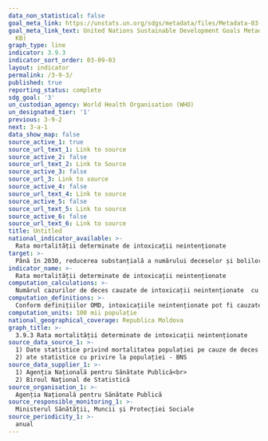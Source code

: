 ```yaml
---
data_non_statistical: false
goal_meta_link: https://unstats.un.org/sdgs/metadata/files/Metadata-03-09-03.pdf
goal_meta_link_text: United Nations Sustainable Development Goals Metadata (PDF 213
  KB)
graph_type: line
indicator: 3.9.3
indicator_sort_order: 03-09-03
layout: indicator
permalink: /3-9-3/
published: true
reporting_status: complete
sdg_goal: '3'
un_custodian_agency: World Health Organisation (WHO)
un_designated_tier: '1'
previous: 3-9-2
next: 3-a-1
data_show_map: false
source_active_1: true
source_url_text_1: Link to source
source_active_2: false
source_url_text_2: Link to Source
source_active_3: false
source_url_3: Link to source
source_active_4: false
source_url_text_4: Link to source
source_active_5: false
source_url_text_5: Link to source
source_active_6: false
source_url_text_6: Link to source
title: Untitled
national_indicator_available: >-
  Rata mortalității determinate de intoxicații neintenționate
target: >-
  Până în 2030, reducerea substanțială a numărului deceselor și bolilor provocate de produsele chimice periculoase, de poluare și de contaminarea aerului, apei și a solului
indicator_name: >-
  Rata mortalității determinate de intoxicații neintenționate
computation_calculations: >-
  Numărul cazurilor de deces cauzate de intoxicații neintenționate  cu substanțe periculoase într-un an,  raportat la numărul populației *100000
computation_definitions: >-
  Conform definițiilor OMD, intoxicațiile neintenționate pot fi cauzate de substanțe chimice casnice, pesticide, kerosen, monoxid de carbon și medicamente sau pot fi rezultatul contaminării mediului sau al expunerii chimice profesionale. Acest indicator reflect asupra nivelului gestionării adecvate a substanțelor chimice periculoase, a poluării și a eficacității sistemului de sănătate al unei țări.
computation_units: 100 mii populație
national_geographical_coverage: Republica Moldova
graph_title: >-
  3.9.3 Rata mortalității determinate de intoxicații neintenționate
source_data_source_1: >-
  1) Date statistice privind mortalitatea populației pe cauze de deces - ANSP<br> 
  2) ate statistice cu privire la populației - BNS
source_data_supplier_1: >-
  1) Agenția Națională pentru Sănătate Publică<br> 
  2) Biroul Național de Statistică
source_organisation_1: >-
  Agenția Națională pentru Sănătate Publică
source_responsible_monitoring_1: >-
  Ministerul Sănătății, Muncii și Protecției Sociale
source_periodicity_1: >-
  anual
---
```

